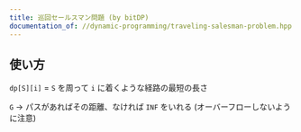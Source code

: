 ```yaml
---
title: 巡回セールスマン問題 (by bitDP)
documentation_of: //dynamic-programming/traveling-salesman-problem.hpp
---
```


## 使い方

`dp[S][i]` = `S` を周って `i` に着くような経路の最短の長さ

`G` -> パスがあればその距離、なければ `INF` をいれる (オーバーフローしないように注意)
